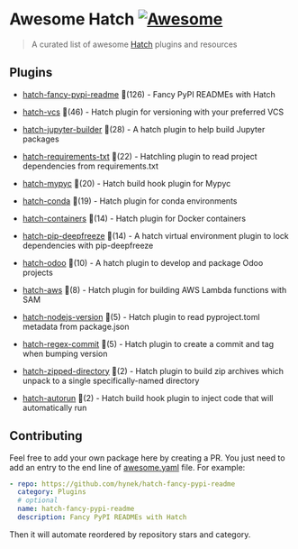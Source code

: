 # Awesome Hatch [![Awesome](https://awesome.re/badge-flat.svg)](https://github.com/sindresorhus/awesome)

> A curated list of awesome [Hatch](https://hatch.pypa.io/latest/) plugins and resources


## Plugins
  
- [hatch-fancy-pypi-readme](https://github.com/hynek/hatch-fancy-pypi-readme) 🌟(126) - Fancy PyPI READMEs with Hatch
  
- [hatch-vcs](https://github.com/ofek/hatch-vcs) 🌟(46) - Hatch plugin for versioning with your preferred VCS
  
- [hatch-jupyter-builder](https://github.com/jupyterlab/hatch-jupyter-builder) 🌟(28) - A hatch plugin to help build Jupyter packages
  
- [hatch-requirements-txt](https://github.com/repo-helper/hatch-requirements-txt) 🌟(22) - Hatchling plugin to read project dependencies from requirements.txt
  
- [hatch-mypyc](https://github.com/ofek/hatch-mypyc) 🌟(20) - Hatch build hook plugin for Mypyc
  
- [hatch-conda](https://github.com/OldGrumpyViking/hatch-conda) 🌟(19) - Hatch plugin for conda environments
  
- [hatch-containers](https://github.com/ofek/hatch-containers) 🌟(14) - Hatch plugin for Docker containers
  
- [hatch-pip-deepfreeze](https://github.com/sbidoul/hatch-pip-deepfreeze) 🌟(14) - A hatch virtual environment plugin to lock dependencies with pip-deepfreeze
  
- [hatch-odoo](https://github.com/acsone/hatch-odoo) 🌟(10) - A hatch plugin to develop and package Odoo projects
  
- [hatch-aws](https://github.com/aka-raccoon/hatch-aws) 🌟(8) - Hatch plugin for building AWS Lambda functions with SAM
  
- [hatch-nodejs-version](https://github.com/agoose77/hatch-nodejs-version) 🌟(5) - Hatch plugin to read pyproject.toml metadata from package.json
  
- [hatch-regex-commit](https://github.com/frankie567/hatch-regex-commit) 🌟(5) - Hatch plugin to create a commit and tag when bumping version
  
- [hatch-zipped-directory](https://github.com/dairiki/hatch-zipped-directory) 🌟(2) - Hatch plugin to build zip archives which unpack to a single specifically-named directory
  
- [hatch-autorun](https://github.com/ofek/hatch-autorun) 🌟(2) - Hatch build hook plugin to inject code that will automatically run
  


## Contributing

Feel free to add your own package here by creating a PR. You just need to add an entry to the end line of [awesome.yaml](./awesome.yaml) file.
For example:

```yaml
- repo: https://github.com/hynek/hatch-fancy-pypi-readme
  category: Plugins
  # optional
  name: hatch-fancy-pypi-readme
  description: Fancy PyPI READMEs with Hatch
```

Then it will automate reordered by repository stars and category.